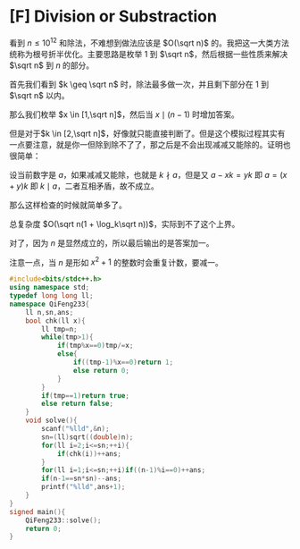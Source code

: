 # [F] Division or Substraction

看到 $n \leq 10^{12}$ 和除法，不难想到做法应该是 $O(\sqrt n)$ 的。我把这一大类方法统称为根号折半优化。主要思路是枚举 $1$ 到 $\sqrt n$，然后根据一些性质来解决 $\sqrt n$ 到 $n$ 的部分。

首先我们看到 $k \geq \sqrt n$ 时，除法最多做一次，并且剩下部分在 $1$ 到 $\sqrt n$ 以内。

那么我们枚举 $x \in [1,\sqrt n]$，然后当 $x \mid (n-1)$ 时增加答案。

但是对于$k \in [2,\sqrt n]$，好像就只能直接判断了。但是这个模拟过程其实有一点要注意，就是你一但除到除不了了，那之后是不会出现减减又能除的。证明也很简单：

设当前数字是 $a$，如果减减又能除，也就是 $k \nmid a$，但是又 $a-xk=yk$ 即 $a = (x+y)k$ 即 $k \mid a$，二者互相矛盾，故不成立。

那么这样检查的时候就简单多了。

总复杂度 $O(\sqrt n(1 + \log_k\sqrt n))$，实际到不了这个上界。

对了，因为 $n$ 是显然成立的，所以最后输出的是答案加一。

注意一点，当 $n$ 是形如 $x^2+1$ 的整数时会重复计数，要减一。

```cpp
#include<bits/stdc++.h>
using namespace std;
typedef long long ll;
namespace QiFeng233{
	ll n,sn,ans;
	bool chk(ll x){
		ll tmp=n;
		while(tmp>1){
			if(tmp%x==0)tmp/=x;
			else{
				if((tmp-1)%x==0)return 1;
				else return 0;
			}
		}
		if(tmp==1)return true;
		else return false;
	}
	void solve(){
		scanf("%lld",&n);
		sn=(ll)sqrt((double)n);
		for(ll i=2;i<=sn;++i){
			if(chk(i))++ans;
		}
		for(ll i=1;i<=sn;++i)if((n-1)%i==0)++ans;
		if(n-1==sn*sn)--ans;
		printf("%lld",ans+1);
	}
}
signed main(){
	QiFeng233::solve();
	return 0;
}
```